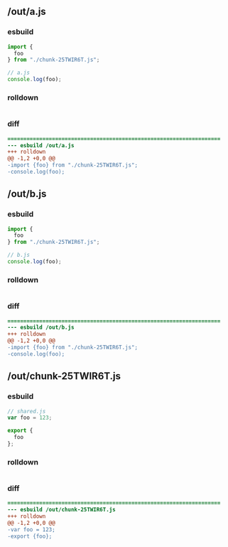 ## /out/a.js
### esbuild
```js
import {
  foo
} from "./chunk-25TWIR6T.js";

// a.js
console.log(foo);
```
### rolldown
```js

```
### diff
```diff
===================================================================
--- esbuild	/out/a.js
+++ rolldown	
@@ -1,2 +0,0 @@
-import {foo} from "./chunk-25TWIR6T.js";
-console.log(foo);

```
## /out/b.js
### esbuild
```js
import {
  foo
} from "./chunk-25TWIR6T.js";

// b.js
console.log(foo);
```
### rolldown
```js

```
### diff
```diff
===================================================================
--- esbuild	/out/b.js
+++ rolldown	
@@ -1,2 +0,0 @@
-import {foo} from "./chunk-25TWIR6T.js";
-console.log(foo);

```
## /out/chunk-25TWIR6T.js
### esbuild
```js
// shared.js
var foo = 123;

export {
  foo
};
```
### rolldown
```js

```
### diff
```diff
===================================================================
--- esbuild	/out/chunk-25TWIR6T.js
+++ rolldown	
@@ -1,2 +0,0 @@
-var foo = 123;
-export {foo};

```
